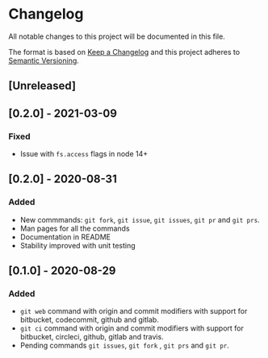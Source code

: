 # Changelog

All notable changes to this project will be documented in this file.

The format is based on [Keep a Changelog](http://keepachangelog.com/en/1.0.0/)
and this project adheres to [Semantic Versioning](http://semver.org/spec/v2.0.0.html).

## [Unreleased]

## [0.2.0] - 2021-03-09
### Fixed
- Issue with `fs.access` flags in node 14+

## [0.2.0] - 2020-08-31
### Added
- New commmands: `git fork`, `git issue`, `git issues`, `git pr` and `git prs`.
- Man pages for all the commands
- Documentation in README
- Stability improved with unit testing

## [0.1.0] - 2020-08-29
### Added
- `git web` command with origin and commit modifiers with support for bitbucket, codecommit, github and gitlab.
- `git ci` command with origin and commit modifiers with support for bitbucket, circleci, github, gitlab and travis.
- Pending commands `git issues`, `git fork` , `git prs` and `git pr`.
